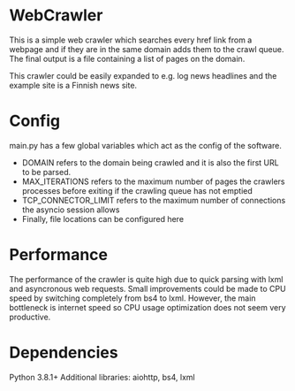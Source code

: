 
# WebCrawler
This is a simple web crawler which searches every href link from a webpage and if they are in the same domain adds them to the crawl queue. The final output is a file containing a list of pages on the domain.

This crawler could be easily expanded to e.g. log news headlines and the example site is a Finnish news site.

# Config
main.py has a few global variables which act as the config of the software.
- DOMAIN refers to the domain being crawled and it is also the first URL to be parsed.
- MAX_ITERATIONS refers to the maximum number of pages the crawlers processes before exiting if the crawling queue has not emptied
- TCP_CONNECTOR_LIMIT refers to the maximum number of connections the asyncio session allows
- Finally, file locations can be configured here

# Performance
The performance of the crawler is quite high due to quick parsing with lxml and asyncronous web requests. Small improvements could be made to CPU speed by switching completely from bs4 to lxml. However, the main bottleneck is internet speed so CPU usage optimization does not seem very productive.

# Dependencies
Python 3.8.1+
Additional libraries: aiohttp, bs4, lxml
